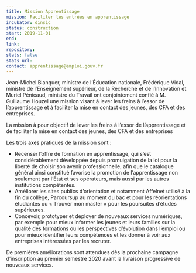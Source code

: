 ```yaml
---
title: Mission Apprentissage
mission: Faciliter les entrées en apprentissage
incubator: dinsic
status: construction
start: 2019-11-01
end:
link:
repository:
stats: false
stats_url:
contact: apprentissage@emploi.gouv.fr
---
```


Jean-Michel Blanquer, ministre de l’Éducation nationale, Frédérique Vidal, ministre de l’Enseignement supérieur, de la Recherche et de l’Innovation et Muriel Pénicaud, ministre du Travail ont conjointement confié à M. Guillaume Houzel une mission visant à lever les freins à l’essor de l’apprentissage et à faciliter la mise en contact des jeunes, des CFA et des entreprises.

La mission à pour objectif de lever les freins à l’essor de l’apprentissage et de faciliter la mise en contact des jeunes, des CFA et des entreprises

Les trois axes pratiques de la mission sont :
- Recenser l’offre de formation en apprentissage, qui s’est considérablement développée depuis promulgation de la loi pour la liberté de choisir son avenir professionnelle, afin que le catalogue général ainsi constitué favorise la promotion de l’apprentissage non seulement par l’État et ses opérateurs, mais aussi par les autres institutions compétentes.
- Améliorer les sites publics d’orientation et notamment Affelnet utilisé à la fin du collège, Parcoursup au moment du bac et pour les réorientations étudiantes ou « Trouver mon master » pour les poursuites d’études supérieures.
- Concevoir, prototyper et déployer de nouveaux services numériques, par exemple pour mieux informer les jeunes et leurs familles sur la qualité des formations ou les perspectives d’évolution dans l’emploi ou pour mieux identifier leurs compétences et les donner à voir aux entreprises intéressées par les recruter.

De premières améliorations sont attendues dès la prochaine campagne d’inscription au premier semestre 2020 avant la livraison progressive de nouveaux services.
